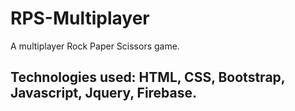 # RPS-Multiplayer
A multiplayer Rock Paper Scissors game. 

## Technologies used: HTML, CSS, Bootstrap, Javascript, Jquery, Firebase.
